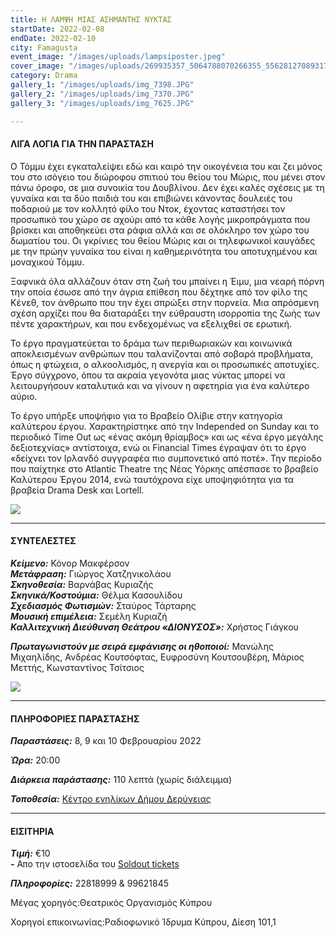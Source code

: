 ```yaml
---
title: Η ΛΑΜΨΗ ΜΙΑΣ ΑΣΗΜΑΝΤΗΣ ΝΥΚΤΑΣ
startDate: 2022-02-08
endDate: 2022-02-10
city: Famagusta
event_image: "/images/uploads/lampsiposter.jpeg"
cover_image: "/images/uploads/269935357_5064788070266355_5562812708931716301_n.jpeg"
category: Drama
gallery_1: "/images/uploads/img_7398.JPG"
gallery_2: "/images/uploads/img_7370.JPG"
gallery_3: "/images/uploads/img_7625.JPG"

---
```

#### ΛΙΓΑ ΛΟΓΙΑ ΓΙΑ ΤΗΝ ΠΑΡΑΣΤΑΣΗ

Ο Τόμμυ έχει εγκαταλείψει εδώ και καιρό την οικογένεια του και ζει μόνος του στο ισόγειο του διώροφου σπιτιού του θείου του Μώρις, που μένει στον πάνω όροφο, σε μια συνοικία του Δουβλίνου. Δεν έχει καλές σχέσεις με τη γυναίκα και τα δύο παιδιά του και επιβιώνει κάνοντας δουλειές του ποδαριού με τον κολλητό φίλο του Ντοκ, έχοντας καταστήσει τον προσωπικό του χώρο σε αχούρι από τα κάθε λογής μικροπράγματα που βρίσκει και αποθηκεύει στα ράφια αλλά και σε ολόκληρο τον χώρο του δωματίου του. Οι γκρίνιες του θείου Μώρις και οι τηλεφωνικοί καυγάδες με την πρώην γυναίκα του είναι η καθημερινότητα του αποτυχημένου και μοναχικού Τόμμυ.

Ξαφνικά όλα αλλάζουν όταν στη ζωή του μπαίνει η Έιμυ, μια νεαρή πόρνη την οποία έσωσε από την άγρια επίθεση που δέχτηκε από τον φίλο της Κένεθ, τον άνθρωπο που την έχει σπρώξει στην πορνεία. Μια απρόσμενη σχέση αρχίζει που θα διαταράξει την εύθραυστη ισορροπία της ζωής των πέντε χαρακτήρων, και που ενδεχομένως να εξελιχθεί σε ερωτική.

Το έργο πραγματεύεται το δράμα των περιθωριακών και κοινωνικά αποκλεισμένων ανθρώπων που ταλανίζονται από σοβαρά προβλήματα, όπως η φτώχεια, ο αλκοολισμός, η ανεργία και οι προσωπικές αποτυχίες. Έργο σύγχρονο, όπου τα ακραία γεγονότα μιας νύκτας μπορεί να λειτουργήσουν καταλυτικά και να γίνουν η αφετηρία για ένα καλύτερο αύριο.

Το έργο υπήρξε υποψήφιο για το Βραβείο Ολίβιε στην κατηγορία καλύτερου έργου. Χαρακτηρίστηκε από την Independed on Sunday και το περιοδικό Time Out ως «ένας ακόμη θρίαμβος» και ως «ένα έργο μεγάλης δεξιοτεχνίας» αντίστοιχα, ενώ οι Financial Times έγραψαν ότι το έργο «δείχνει τον Ιρλανδό συγγραφέα πιο συμπονετικό από ποτέ». Την περίοδο που παίχτηκε στο Atlantic Theatre της Νέας Υόρκης απέσπασε το βραβείο Καλύτερου Έργου 2014, ενώ ταυτόχρονα είχε υποψηφιότητα για τα βραβεία Drama Desk και Lortell.

![](/images/uploads/img_7758.JPG)

***

#### ΣΥΝΤΕΛΕΣΤΕΣ

**_Κείμενο:_** Κόνορ Μακφέρσον  
**_Μετάφραση:_** Γιώργος Χατζηνικολάου  
**_Σκηνοθεσία:_** Βαρνάβας Κυριαζής  
**_Σκηνικά/Κοστούμια:_** Θέλμα Κασουλίδου  
**_Σχεδιασμός Φωτισμών:_** Σταύρος Τάρταρης  
**_Μουσική επιμέλεια:_** Σεμέλη Κυριαζή  
**_Καλλιτεχνική Διεύθυνση Θεάτρου «ΔΙΟΝΥΣΟΣ»:_** Χρήστος Γιάγκου

**_Πρωταγωνιστούν με σειρά εμφάνισης οι ηθοποιοί:_** Μανώλης Μιχαηλίδης, Ανδρέας Κουτσόφτας, Ευφροσύνη Κουτσουβέρη, Μάριος Μεττής, Κωνσταντίνος Τσίτσιος

![](/images/uploads/img_7844.JPG)

***

#### ΠΛΗΡΟΦΟΡΙΕΣ ΠΑΡΑΣΤΑΣΗΣ

**_Παραστάσεις:_** 8, 9 και 10 Φεβρουαρίου 2022

**_Ώρα:_** 20:00

**_Διάρκεια παράστασης:_** 110 λεπτά (χωρίς διάλειμμα)

**_Τοποθεσία:_** [Κέντρο ενηλίκων Δήμου Δερύνειας](https://www.google.com/maps/place/%CE%9A%CE%95%CE%9D%CE%A4%CE%A1%CE%9F+%CE%95%CE%9D%CE%97%CE%9B%CE%99%CE%9A%CE%A9%CE%9D+%CE%94%CE%97%CE%9C%CE%9F%CE%A5+%CE%94%CE%95%CE%A1%CE%A5%CE%9D%CE%95%CE%99%CE%91%CE%A3/@35.064986,33.9635575,17z/data=!3m1!4b1!4m5!3m4!1s0x14dfc938227bea23:0x707bdf580e7d2be8!8m2!3d35.0649284!4d33.9657584 "https://www.google.com/maps/place/%CE%9A%CE%95%CE%9D%CE%A4%CE%A1%CE%9F+%CE%95%CE%9D%CE%97%CE%9B%CE%99%CE%9A%CE%A9%CE%9D+%CE%94%CE%97%CE%9C%CE%9F%CE%A5+%CE%94%CE%95%CE%A1%CE%A5%CE%9D%CE%95%CE%99%CE%91%CE%A3/@35.064986,33.9635575,17z/data=!3m1!4b1!4m5!3m4!1s0x14dfc938227bea23:0x707bdf580e7d2be8!8m2!3d35.0649284!4d33.9657584")

***

#### ΕΙΣΙΤΗΡΙΑ

**_Τιμή:_** €10  
**_-_** Απο την ιστοσελίδα του [Soldout tickets](https://www.soldoutticketbox.com/i-lampsi-mias-asimantis-nyxtas-dionysos/?lang=el "https://www.soldoutticketbox.com/i-lampsi-mias-asimantis-nyxtas-dionysos/?lang=el")

**_Πληροφορίες:_** 22818999 & 99621845

Μέγας χορηγός:Θεατρικός Οργανισμός Κύπρου

Χορηγοί επικοινωνίας:Ραδιοφωνικό Ίδρυμα Κύπρου, Δίεση 101,1